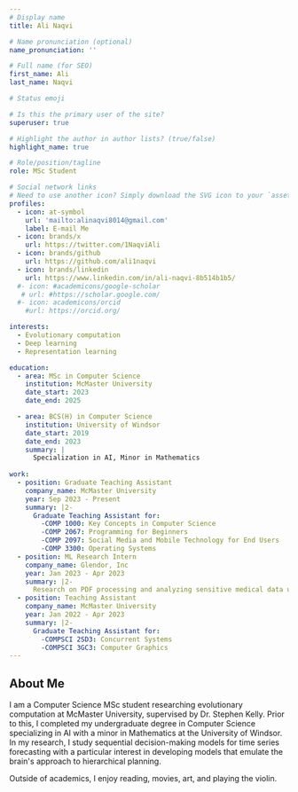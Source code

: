 ```yaml
---
# Display name
title: Ali Naqvi

# Name pronunciation (optional)
name_pronunciation: ''

# Full name (for SEO)
first_name: Ali
last_name: Naqvi

# Status emoji

# Is this the primary user of the site?
superuser: true

# Highlight the author in author lists? (true/false)
highlight_name: true

# Role/position/tagline
role: MSc Student

# Social network links
# Need to use another icon? Simply download the SVG icon to your `assets/media/icons/` folder.
profiles:
  - icon: at-symbol
    url: 'mailto:alinaqvi8014@gmail.com'
    label: E-mail Me
  - icon: brands/x
    url: https://twitter.com/1NaqviAli
  - icon: brands/github
    url: https://github.com/ali1naqvi
  - icon: brands/linkedin
    url: https://www.linkedin.com/in/ali-naqvi-8b514b1b5/
  #- icon: #academicons/google-scholar
   # url: #https://scholar.google.com/
  #- icon: academicons/orcid
    #url: https://orcid.org/

interests:
  - Evolutionary computation
  - Deep learning
  - Representation learning

education:
  - area: MSc in Computer Science
    institution: McMaster University
    date_start: 2023
    date_end: 2025

  - area: BCS(H) in Computer Science
    institution: University of Windsor
    date_start: 2019
    date_end: 2023
    summary: |
      Specialization in AI, Minor in Mathematics
      
work:
  - position: Graduate Teaching Assistant
    company_name: McMaster University
    year: Sep 2023 - Present
    summary: |2-
      Graduate Teaching Assistant for:
        -COMP 1000: Key Concepts in Computer Science
        -COMP 2067: Programming for Beginners
        -COMP 2097: Social Media and Mobile Technology for End Users
        -COMP 3300: Operating Systems
  - position: ML Research Intern
    company_name: Glendor, Inc
    year: Jan 2023 - Apr 2023
    summary: |2-
      Research on PDF processing and analyzing sensitive medical data using various techniques (NLP).
  - position: Teaching Assistant
    company_name: McMaster University
    year: Jan 2022 - Apr 2023
    summary: |2-
      Graduate Teaching Assistant for:
        -COMPSCI 2SD3: Concurrent Systems
        -COMPSCI 3GC3: Computer Graphics
---
```


## About Me
I am a Computer Science MSc student researching evolutionary computation at McMaster University, supervised by Dr. Stephen Kelly. Prior to this, I completed my undergraduate degree in Computer Science specializing in AI with a minor in Mathematics at the University of Windsor. In my research, I study sequential decision-making models for time series forecasting with a particular interest in developing models that emulate the brain's approach to hierarchical planning.

Outside of academics, I enjoy reading, movies, art, and playing the violin.
